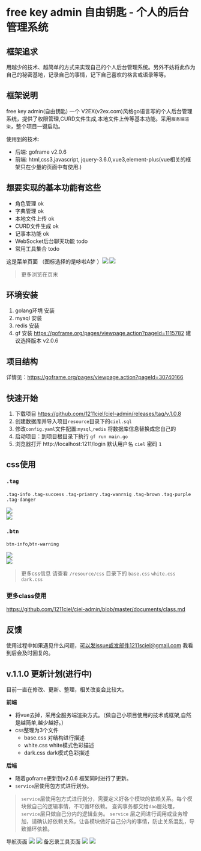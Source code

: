 # free key admin 自由钥匙 - 个人的后台管理系统

## 框架追求

用越少的技术、越简单的方式来实现自己的个人后台管理系统。另外不妨将此作为自己的秘密基地，记录自己的事情，记下自己喜欢的格言或语录等等。

## 框架说明

free key admin(自由钥匙) 一个 V2EX(v2ex.com)风格go语言写的个人后台管理系统，提供了权限管理,CURD文件生成,本地文件上传等基本功能。采用`服务端渲染`，整个项目一键启动。

使用到的技术:

- 后端: goframe v2.0.6
- 前端: html,css3,javascript, jquery-3.6.0,vue3,element-plus(vue相关的框架只在少量的页面中有使用.)

## 想要实现的基本功能有这些

- 角色管理 ok
- 字典管理 ok
- 本地文件上传 ok
- CURD文件生成 ok
- 记事本功能 ok
- WebSocket后台聊天功能 todo
- 常用工具集合 todo

这是菜单页面 （图标选择的是哆啦A梦 ）![](./documents/home1.png) ![](./documents/home2.png)

> 更多浏览在页末

## 环境安装

1. golang环境 安装
2. mysql 安装
3. redis 安装
4. gf 安装  https://goframe.org/pages/viewpage.action?pageId=1115782  建议选择版本 v2.0.6

## 项目结构

详情见：https://goframe.org/pages/viewpage.action?pageId=30740166

## 快速开始

1. 下载项目 https://github.com/1211ciel/ciel-admin/releases/tag/v.1.0.8
2. 创建数据库并导入项目`resource`目录下的`ciel.sql`
3. 修改`config.yaml`文件配置:`mysql`,`redis` 将数据库信息替换成您自己的
4. 启动项目：到项目根目录下执行 `gf run main.go`
5. 浏览器打开 http://localhost:1211/login  默认用户名 `ciel` 密码 `1`

## css使用

### `.tag`

`.tag-info` `.tag-success` `.tag-priamry` `.tag-wanrnig` `.tag-brown` `.tag-purple` `.tag-danger`

![](./documents/tag.png) <br> ![](./documents/tag2.png)

### `.btn`

`btn-info`,`btn-warning`

![](./documents/btn1.png) <br>
![](./documents/btn2.png)


> 更多css信息 请查看 `/resource/css` 目录下的 `base.css` `white.css` `dark.css`

### 更多class使用

https://github.com/1211ciel/ciel-admin/blob/master/documents/class.md

## 反馈

使用过程中如果遇见什么问题，可以发issue或发邮件1211sciel@gmail.com 我看到后会及时回复的。

## v.1.1.0 更新计划(进行中)

目前一直在修改、更新、整理，相关改变会比较大。

**前端**

- 将vue去掉，采用全服务端渲染方式。（做自己小项目使用的技术或框架,自然是越简单,越少越好。）
- css整理为3个文件
    - base.css 对结构进行描述
    - white.css white模式色彩描述
    - dark.css dark模式色彩描述

**后端**

- 随着goframe更新到v2.0.6 框架同时进行了更新。
- `service`层使用包方式进行划分。

> `service`层使用包方式进行划分，需要定义好各个模块的依赖关系。每个模块做自己的逻辑事情，不可循环依赖。
> 查询事务都交给`dao`层处理，`service`层只做自己分内的逻辑业务。
> `service` 层之间进行调用或业务增加，请确认好依赖关系，让各模块做好自己分内的事情，防止关系混乱，导致循环依赖。

导航页面  ![](./documents/home5.png) ![](./documents/home6.png)
备忘录工具页面 ![](./documents/home3.png) ![](./documents/home4.png)
